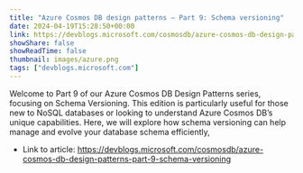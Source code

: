 ```yaml
---
title: "Azure Cosmos DB design patterns – Part 9: Schema versioning"
date: 2024-04-19T15:28:50+00:00
link: https://devblogs.microsoft.com/cosmosdb/azure-cosmos-db-design-patterns-part-9-schema-versioning
showShare: false
showReadTime: false
thumbnail: images/azure.png
tags: ["devblogs.microsoft.com"]
---
```

Welcome to Part 9 of our Azure Cosmos DB Design Patterns series, focusing on Schema Versioning. This edition is particularly useful for those new to NoSQL databases or looking to understand Azure Cosmos DB’s unique capabilities. Here, we will explore how schema versioning can help manage and evolve your database schema efficiently,

- Link to article: https://devblogs.microsoft.com/cosmosdb/azure-cosmos-db-design-patterns-part-9-schema-versioning